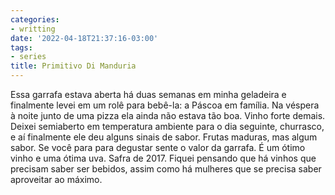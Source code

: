 ```yaml
---
categories:
- writting
date: '2022-04-18T21:37:16-03:00'
tags:
- series
title: Primitivo Di Manduria
---
```


Essa garrafa estava aberta há duas semanas em minha geladeira e finalmente levei em um rolê para bebê-la: a Páscoa em família. Na véspera à noite junto de uma pizza ela ainda não estava tão boa. Vinho forte demais. Deixei semiaberto em temperatura ambiente para o dia seguinte, churrasco, e aí finalmente ele deu alguns sinais de sabor. Frutas maduras, mas algum sabor. Se você para para degustar sente o valor da garrafa. É um ótimo vinho e uma ótima uva. Safra de 2017. Fiquei pensando que há vinhos que precisam saber ser bebidos, assim como há mulheres que se precisa saber aproveitar ao máximo.